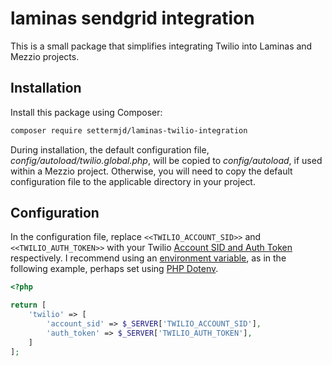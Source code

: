 # laminas sendgrid integration

This is a small package that simplifies integrating Twilio into Laminas and Mezzio projects.

## Installation

Install this package using Composer:

```bash
composer require settermjd/laminas-twilio-integration
```

During installation, the default configuration file, _config/autoload/twilio.global.php_, will be copied to _config/autoload_, if used within a Mezzio project.
Otherwise, you will need to copy the default configuration file to the applicable directory in your project.

## Configuration

In the configuration file, replace `<<TWILIO_ACCOUNT_SID>>` and `<<TWILIO_AUTH_TOKEN>>` with your Twilio [Account SID and Auth Token](https://www.twilio.com/blog/better-twilio-authentication-csharp-twilio-api-keys) respectively.
I recommend using an [environment variable](https://www.twilio.com/blog/working-with-environment-variables-in-php), as in the following example, perhaps set using [PHP Dotenv](https://github.com/vlucas/phpdotenv).

```php
<?php

return [
    'twilio' => [
        'account_sid' => $_SERVER['TWILIO_ACCOUNT_SID'],
        'auth_token' => $_SERVER['TWILIO_AUTH_TOKEN'],
    ]
];
```